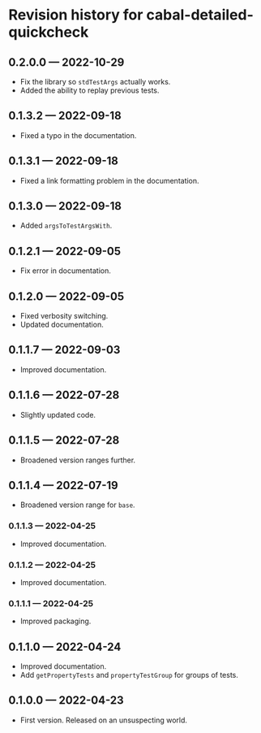 # Revision history for cabal-detailed-quickcheck

## 0.2.0.0 — 2022-10-29

* Fix the library so `stdTestArgs` actually works.
* Added the ability to replay previous tests.

## 0.1.3.2 — 2022-09-18

* Fixed a typo in the documentation.

## 0.1.3.1 — 2022-09-18

* Fixed a link formatting problem in the documentation.

## 0.1.3.0 — 2022-09-18

* Added `argsToTestArgsWith`.

## 0.1.2.1 — 2022-09-05

* Fix error in documentation.

## 0.1.2.0 — 2022-09-05

* Fixed verbosity switching.
* Updated documentation.

## 0.1.1.7 — 2022-09-03

* Improved documentation.

## 0.1.1.6 — 2022-07-28

* Slightly updated code.

## 0.1.1.5 — 2022-07-28

* Broadened version ranges further.

## 0.1.1.4 — 2022-07-19

* Broadened version range for `base`.

### 0.1.1.3 — 2022-04-25

* Improved documentation.

### 0.1.1.2 — 2022-04-25

* Improved documentation.

### 0.1.1.1 — 2022-04-25

* Improved packaging.

## 0.1.1.0 — 2022-04-24

* Improved documentation.
* Add `getPropertyTests` and `propertyTestGroup` for groups of tests.

## 0.1.0.0 — 2022-04-23

* First version. Released on an unsuspecting world.
